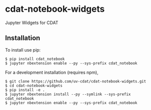 cdat-notebook-widgets
===============================

Jupyter Widgets for CDAT

Installation
------------

To install use pip:

    $ pip install cdat_notebook
    $ jupyter nbextension enable --py --sys-prefix cdat_notebook


For a development installation (requires npm),

    $ git clone https://github.com/uv-cdat/cdat-notebook-widgets.git
    $ cd cdat-notebook-widgets
    $ pip install -e .
    $ jupyter nbextension install --py --symlink --sys-prefix cdat_notebook
    $ jupyter nbextension enable --py --sys-prefix cdat_notebook
